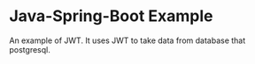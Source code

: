 # Java-Spring-Boot Example

 An example of JWT. It uses JWT to take data from database that postgresql. 
